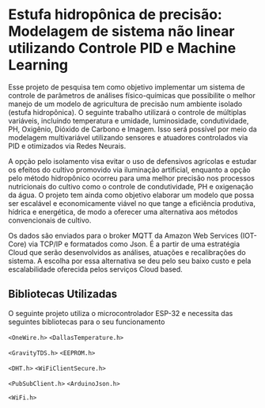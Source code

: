 # Estufa hidropônica de precisão: Modelagem de sistema não linear utilizando Controle PID e Machine Learning 

Esse projeto de pesquisa tem como objetivo implementar um sistema de controle de parâmetros de análises físico-químicas que possibilite o melhor manejo de um modelo de agricultura de precisão num ambiente isolado (estufa hidropônica). O seguinte trabalho utilizará o controle de múltiplas variáveis, incluindo temperatura e umidade, luminosidade, condutividade, PH, Oxigênio, Dióxido de Carbono e Imagem. Isso será possível por meio da modelagem multivariável utilizando sensores e atuadores controlados via PID e otimizados via Redes Neurais. 

A opção pelo isolamento visa evitar o uso de defensivos agrícolas e estudar os efeitos do cultivo promovido via iluminação artificial, enquanto a opção pelo método hidropônico ocorreu para uma melhor precisão nos processos nutricionais do cultivo como o controle de condutividade, PH e oxigenação da água. O projeto tem ainda como objetivo elaborar um modelo que possa ser escalável e economicamente viável no que tange a eficiência produtiva, hídrica e energética, de modo a oferecer uma alternativa aos métodos convencionais de cultivo.

Os dados são enviados para o broker MQTT da Amazon Web Services (IOT-Core) via TCP/IP e formatados como Json. É a partir de uma estratégia Cloud que serão desenvolvidos as análises, atuações e recalibrações do sistema. A escolha por essa alternativa se deu pelo seu baixo custo e pela escalabilidade oferecida pelos serviços Cloud based.

## Bibliotecas Utilizadas

O seguinte projeto utiliza o microcontrolador ESP-32 e necessita das seguintes bibliotecas para o seu funcionamento

```<OneWire.h>``` ```<DallasTemperature.h>```

```<GravityTDS.h>``` ```<EEPROM.h>```

```<DHT.h>``` ```<WiFiClientSecure.h>```

```<PubSubClient.h>``` ```<ArduinoJson.h>```

```<WiFi.h>```
